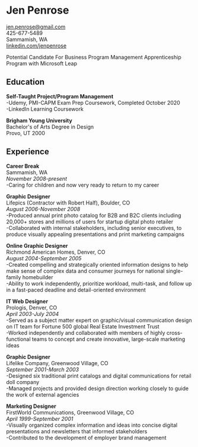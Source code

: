 # Jen Penrose  
jen.penrose@gmail.com  
425-677-5489  
Sammamish, WA  
[linkedin.com/jenpenrose](linkedin.com/jenpenrose)  

Potential Candidate For Business Program Management Apprenticeship Program with Microsoft Leap

## Education  
  
**Self-Taught Project/Program Management**  
-Udemy, PMI-CAPM Exam Prep Coursework, Completed October 2020  
-LinkedIn Learning Coursework  

**Brigham Young University**  
  Bachelor's of Arts Degree in Design  
  Provo, UT 2000  
  
## Experience  
**Career Break**  
Sammamish, WA  
_November 2008-present_  
-Caring for children and now very ready to return to my career  

**Graphic Designer**  
Lifepics (Contractor with Robert Half), Boulder, CO  
_August 2006-November 2008_  
-Produced annual print photo catalog for B2B and B2C clients including 20,000+ stores and millions of users for startup digital photo retailer  
-Collaborated with internal stakeholders, including senior executives, to produce visually appealing presentations and print marketing campaigns  

**Online Graphic Designer**   
Richmond American Homes, Denver, CO  
_August 2004-September 2005_  
-Created compelling and strategically oriented information designs to help make sense of complex data and consumer journeys for national single-family homebuilder    
-Ability to work independently, prioritize workload, multi-task, and follow up in a fast-paced deadline and detail-oriented environment   

**IT Web Designer**   
Prologis, Denver, CO  
_April 2003-July 2004_   
-Served as a subject matter expert on graphic/visual communication design on IT team for Fortune 500 global Real Estate Investment Trust  
-Worked independently and collaborated with members of highly cross-functional teams to concept and create innovative, large-scale marketing ideas    

**Graphic Designer**   
Lifelike Company, Greenwood Village, CO  
_September 2001-March 2003_  
-Designed six traditional print catalogs and digital communications for retail doll company  
-Managed projects and provided design direction working closely to guide the work of external agencies  

**Marketing Designer**  
FirstWorld Communications, Greenwood Village, CO  
_April 1999-September 2001_  
-Visually organized complex information and ideas into concise digital presentations and newsletters that informed stakeholders  
-Contributed to the development of employer brand management  
